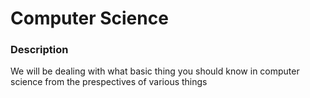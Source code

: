 # Computer Science
### Description
We will be dealing with what basic thing you should know in computer science from the prespectives of various things
